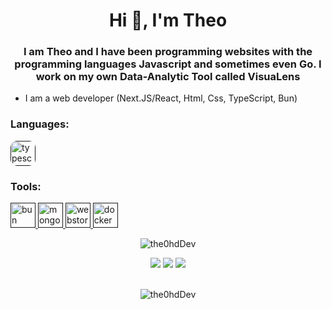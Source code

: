 
<h1 align="center">Hi 👋, I'm Theo</h1>
<h3 align="center">I am Theo and I have been programming websites with the programming languages Javascript and sometimes even Go. I work on my own Data-Analytic Tool called VisuaLens</h3>


- I am a web developer (Next.JS/React, Html, Css, TypeScript, Bun)


<h3 align="left">Languages:</h3>

<p>
  <a href="" target="_blank" rel="noreferrer"> 
    <img src="https://cdn.jsdelivr.net/gh/devicons/devicon/icons/typescript/typescript-original.svg" alt="typescript" width="40" height="40" style="border-radius: 10px;"/> 
  </a>
</p>

<h3 align="left">Tools:</h3>
<p>
  <a href="" target="_blank" rel="noreferrer"> 
    <img src="https://encrypted-tbn0.gstatic.com/images?q=tbn:ANd9GcSfLiZmMOa7nJKl15YVdWyMrEY19RETEDe8mA&s" alt="bun" width="40" height="40"/> 
    <img src="https://seeklogo.com/images/M/mongodb-logo-D13D67C930-seeklogo.com.png" alt="mongodb" width="40" height="40"/> 
    <img src="https://w7.pngwing.com/pngs/832/386/png-transparent-intellij-webstorm-macos-bigsur-icon.png" alt="webstorm" width="40" height="40"/> 
    <img src="https://w7.pngwing.com/pngs/219/411/png-transparent-docker-logo-kubernetes-microservices-cloud-computing-dockers-logo-text-logo-cloud-computing-thumbnail.png" alt="docker" width="40" height="40"/> 
  </a>
</p>

<p align="center"> <img src="https://komarev.com/ghpvc/?username=the0hdDev-MC&style=flat-square" alt="the0hdDev" /> </p>

<p align="center">
  <img src = "https://github-readme-stats.vercel.app/api?username=the0hdDev&show_icons=true&count_private=true&theme=algolia&hide_border=true&hide=issues&bg_color=00000000">
  <img src = "https://github-readme-stats.vercel.app/api/top-langs/?username=the0hdDev&layout=compact&hide_border=true&theme=algolia&bg_color=00000000&langs_count=6&count_private=true">

  <img src = "https://github-readme-streak-stats.herokuapp.com?user=the0hdDev&theme=algolia&hide_border=true&background=FFFFFF00&count_private=true">
  <br>
  <br>
</p>

<p align="center"> <img src="https://activity-graph.herokuapp.com/graph?username=the0hdDev&theme=react-dark" alt="the0hdDev" /> </p>
